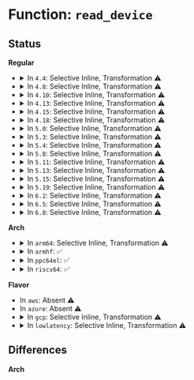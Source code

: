 # Function: <code>read_device</code>

## Status
<b>Regular</b>
<ul>
<li>
<details>
<summary>In <code>4.4</code>: Selective Inline, Transformation ⚠️</summary>

**Collision:** Unique Static

**Inline:** Selective

**Transformation:** True

**Instances:**

```
In drivers/mfd/88pm860x-i2c.c (ffffffff8157b310)
Location: drivers/mfd/88pm860x-i2c.c:86
Inline: True
Direct callers:
  - drivers/mfd/88pm860x-i2c.c:pm860x_page_bulk_read
  - drivers/mfd/88pm860x-i2c.c:pm860x_page_bulk_read
  - drivers/mfd/88pm860x-i2c.c:pm860x_page_bulk_read
  - drivers/mfd/88pm860x-i2c.c:pm860x_page_bulk_read
  - drivers/mfd/88pm860x-i2c.c:pm860x_page_bulk_read
  - drivers/mfd/88pm860x-i2c.c:pm860x_page_bulk_read
  - drivers/mfd/88pm860x-i2c.c:pm860x_page_reg_write
  - drivers/mfd/88pm860x-i2c.c:pm860x_page_reg_write
  - drivers/mfd/88pm860x-i2c.c:pm860x_page_reg_write
  - drivers/mfd/88pm860x-i2c.c:pm860x_page_reg_write
  - drivers/mfd/88pm860x-i2c.c:pm860x_page_reg_write
```
**Symbols:**

```
ffffffff8157b310-ffffffff8157b3eb: read_device.isra.2 (STB_LOCAL)
```
</details>
</li>
<li>
<details>
<summary>In <code>4.8</code>: Selective Inline, Transformation ⚠️</summary>

**Collision:** Unique Static

**Inline:** Selective

**Transformation:** True

**Instances:**

```
In drivers/mfd/88pm860x-i2c.c (ffffffff815d0360)
Location: drivers/mfd/88pm860x-i2c.c:86
Inline: True
Direct callers:
  - drivers/mfd/88pm860x-i2c.c:pm860x_page_bulk_read
  - drivers/mfd/88pm860x-i2c.c:pm860x_page_bulk_read
  - drivers/mfd/88pm860x-i2c.c:pm860x_page_bulk_read
  - drivers/mfd/88pm860x-i2c.c:pm860x_page_bulk_read
  - drivers/mfd/88pm860x-i2c.c:pm860x_page_bulk_read
  - drivers/mfd/88pm860x-i2c.c:pm860x_page_bulk_read
  - drivers/mfd/88pm860x-i2c.c:pm860x_page_reg_write
  - drivers/mfd/88pm860x-i2c.c:pm860x_page_reg_write
  - drivers/mfd/88pm860x-i2c.c:pm860x_page_reg_write
  - drivers/mfd/88pm860x-i2c.c:pm860x_page_reg_write
  - drivers/mfd/88pm860x-i2c.c:pm860x_page_reg_write
```
**Symbols:**

```
ffffffff815d0360-ffffffff815d043b: read_device.isra.2 (STB_LOCAL)
```
</details>
</li>
<li>
<details>
<summary>In <code>4.10</code>: Selective Inline, Transformation ⚠️</summary>

**Collision:** Unique Static

**Inline:** Selective

**Transformation:** True

**Instances:**

```
In drivers/mfd/88pm860x-i2c.c (ffffffff815fcf70)
Location: drivers/mfd/88pm860x-i2c.c:86
Inline: True
Direct callers:
  - drivers/mfd/88pm860x-i2c.c:pm860x_page_bulk_read
  - drivers/mfd/88pm860x-i2c.c:pm860x_page_bulk_read
  - drivers/mfd/88pm860x-i2c.c:pm860x_page_bulk_read
  - drivers/mfd/88pm860x-i2c.c:pm860x_page_bulk_read
  - drivers/mfd/88pm860x-i2c.c:pm860x_page_bulk_read
  - drivers/mfd/88pm860x-i2c.c:pm860x_page_bulk_read
  - drivers/mfd/88pm860x-i2c.c:pm860x_page_reg_write
  - drivers/mfd/88pm860x-i2c.c:pm860x_page_reg_write
  - drivers/mfd/88pm860x-i2c.c:pm860x_page_reg_write
  - drivers/mfd/88pm860x-i2c.c:pm860x_page_reg_write
  - drivers/mfd/88pm860x-i2c.c:pm860x_page_reg_write
```
**Symbols:**

```
ffffffff815fcf70-ffffffff815fd04b: read_device.isra.2 (STB_LOCAL)
```
</details>
</li>
<li>
<details>
<summary>In <code>4.13</code>: Selective Inline, Transformation ⚠️</summary>

**Collision:** Unique Static

**Inline:** Selective

**Transformation:** True

**Instances:**

```
In drivers/mfd/88pm860x-i2c.c (ffffffff81610cf0)
Location: drivers/mfd/88pm860x-i2c.c:86
Inline: True
Direct callers:
  - drivers/mfd/88pm860x-i2c.c:pm860x_page_bulk_read
  - drivers/mfd/88pm860x-i2c.c:pm860x_page_bulk_read
  - drivers/mfd/88pm860x-i2c.c:pm860x_page_bulk_read
  - drivers/mfd/88pm860x-i2c.c:pm860x_page_bulk_read
  - drivers/mfd/88pm860x-i2c.c:pm860x_page_bulk_read
  - drivers/mfd/88pm860x-i2c.c:pm860x_page_bulk_read
  - drivers/mfd/88pm860x-i2c.c:pm860x_page_reg_write
  - drivers/mfd/88pm860x-i2c.c:pm860x_page_reg_write
  - drivers/mfd/88pm860x-i2c.c:pm860x_page_reg_write
  - drivers/mfd/88pm860x-i2c.c:pm860x_page_reg_write
  - drivers/mfd/88pm860x-i2c.c:pm860x_page_reg_write
```
**Symbols:**

```
ffffffff81610cf0-ffffffff81610de8: read_device.isra.1 (STB_LOCAL)
```
</details>
</li>
<li>
<details>
<summary>In <code>4.15</code>: Selective Inline, Transformation ⚠️</summary>

**Collision:** Unique Static

**Inline:** Selective

**Transformation:** True

**Instances:**

```
In drivers/mfd/88pm860x-i2c.c (ffffffff81679570)
Location: drivers/mfd/88pm860x-i2c.c:86
Inline: True
Direct callers:
  - drivers/mfd/88pm860x-i2c.c:pm860x_page_bulk_read
  - drivers/mfd/88pm860x-i2c.c:pm860x_page_bulk_read
  - drivers/mfd/88pm860x-i2c.c:pm860x_page_bulk_read
  - drivers/mfd/88pm860x-i2c.c:pm860x_page_bulk_read
  - drivers/mfd/88pm860x-i2c.c:pm860x_page_bulk_read
  - drivers/mfd/88pm860x-i2c.c:pm860x_page_bulk_read
  - drivers/mfd/88pm860x-i2c.c:pm860x_page_reg_write
  - drivers/mfd/88pm860x-i2c.c:pm860x_page_reg_write
  - drivers/mfd/88pm860x-i2c.c:pm860x_page_reg_write
  - drivers/mfd/88pm860x-i2c.c:pm860x_page_reg_write
  - drivers/mfd/88pm860x-i2c.c:pm860x_page_reg_write
```
**Symbols:**

```
ffffffff81679570-ffffffff8167966e: read_device.isra.1 (STB_LOCAL)
```
</details>
</li>
<li>
<details>
<summary>In <code>4.18</code>: Selective Inline, Transformation ⚠️</summary>

**Collision:** Unique Static

**Inline:** Selective

**Transformation:** True

**Instances:**

```
In drivers/mfd/88pm860x-i2c.c (0)
Location: drivers/mfd/88pm860x-i2c.c:86
Inline: True
Direct callers:
  - drivers/mfd/88pm860x-i2c.c:pm860x_page_bulk_read
  - drivers/mfd/88pm860x-i2c.c:pm860x_page_bulk_read
  - drivers/mfd/88pm860x-i2c.c:pm860x_page_bulk_read
  - drivers/mfd/88pm860x-i2c.c:pm860x_page_bulk_read
  - drivers/mfd/88pm860x-i2c.c:pm860x_page_bulk_read
  - drivers/mfd/88pm860x-i2c.c:pm860x_page_bulk_read
  - drivers/mfd/88pm860x-i2c.c:pm860x_page_reg_write
  - drivers/mfd/88pm860x-i2c.c:pm860x_page_reg_write
  - drivers/mfd/88pm860x-i2c.c:pm860x_page_reg_write
  - drivers/mfd/88pm860x-i2c.c:pm860x_page_reg_write
  - drivers/mfd/88pm860x-i2c.c:pm860x_page_reg_write
```
**Symbols:**

```
ffffffff816b5040-ffffffff816b5117: read_device.isra.1 (STB_LOCAL)
ffffffff816b5373-ffffffff816b537f: read_device.isra.1.cold.4 (STB_LOCAL)
```
</details>
</li>
<li>
<details>
<summary>In <code>5.0</code>: Selective Inline, Transformation ⚠️</summary>

**Collision:** Unique Static

**Inline:** Selective

**Transformation:** True

**Instances:**

```
In drivers/mfd/88pm860x-i2c.c (0)
Location: drivers/mfd/88pm860x-i2c.c:86
Inline: True
Direct callers:
  - drivers/mfd/88pm860x-i2c.c:pm860x_page_bulk_read
  - drivers/mfd/88pm860x-i2c.c:pm860x_page_bulk_read
  - drivers/mfd/88pm860x-i2c.c:pm860x_page_bulk_read
  - drivers/mfd/88pm860x-i2c.c:pm860x_page_bulk_read
  - drivers/mfd/88pm860x-i2c.c:pm860x_page_bulk_read
  - drivers/mfd/88pm860x-i2c.c:pm860x_page_bulk_read
  - drivers/mfd/88pm860x-i2c.c:pm860x_page_reg_write
  - drivers/mfd/88pm860x-i2c.c:pm860x_page_reg_write
  - drivers/mfd/88pm860x-i2c.c:pm860x_page_reg_write
  - drivers/mfd/88pm860x-i2c.c:pm860x_page_reg_write
  - drivers/mfd/88pm860x-i2c.c:pm860x_page_reg_write
```
**Symbols:**

```
ffffffff816d62a0-ffffffff816d6377: read_device.isra.1 (STB_LOCAL)
ffffffff816d65d3-ffffffff816d65df: read_device.isra.1.cold.4 (STB_LOCAL)
```
</details>
</li>
<li>
<details>
<summary>In <code>5.3</code>: Selective Inline, Transformation ⚠️</summary>

**Collision:** Unique Static

**Inline:** Selective

**Transformation:** True

**Instances:**

```
In drivers/mfd/88pm860x-i2c.c (0)
Location: drivers/mfd/88pm860x-i2c.c:83
Inline: True
Direct callers:
  - drivers/mfd/88pm860x-i2c.c:pm860x_page_bulk_read
  - drivers/mfd/88pm860x-i2c.c:pm860x_page_bulk_read
  - drivers/mfd/88pm860x-i2c.c:pm860x_page_bulk_read
  - drivers/mfd/88pm860x-i2c.c:pm860x_page_bulk_read
  - drivers/mfd/88pm860x-i2c.c:pm860x_page_bulk_read
  - drivers/mfd/88pm860x-i2c.c:pm860x_page_bulk_read
  - drivers/mfd/88pm860x-i2c.c:pm860x_page_reg_write
  - drivers/mfd/88pm860x-i2c.c:pm860x_page_reg_write
  - drivers/mfd/88pm860x-i2c.c:pm860x_page_reg_write
  - drivers/mfd/88pm860x-i2c.c:pm860x_page_reg_write
  - drivers/mfd/88pm860x-i2c.c:pm860x_page_reg_write
```
**Symbols:**

```
ffffffff81711a70-ffffffff81711b47: read_device.isra.0 (STB_LOCAL)
ffffffff81711da3-ffffffff81711daf: read_device.isra.0.cold (STB_LOCAL)
```
</details>
</li>
<li>
<details>
<summary>In <code>5.4</code>: Selective Inline, Transformation ⚠️</summary>

**Collision:** Unique Static

**Inline:** Selective

**Transformation:** True

**Instances:**

```
In drivers/mfd/88pm860x-i2c.c (0)
Location: drivers/mfd/88pm860x-i2c.c:83
Inline: True
Direct callers:
  - drivers/mfd/88pm860x-i2c.c:pm860x_page_bulk_read
  - drivers/mfd/88pm860x-i2c.c:pm860x_page_bulk_read
  - drivers/mfd/88pm860x-i2c.c:pm860x_page_bulk_read
  - drivers/mfd/88pm860x-i2c.c:pm860x_page_bulk_read
  - drivers/mfd/88pm860x-i2c.c:pm860x_page_bulk_read
  - drivers/mfd/88pm860x-i2c.c:pm860x_page_bulk_read
  - drivers/mfd/88pm860x-i2c.c:pm860x_page_reg_write
  - drivers/mfd/88pm860x-i2c.c:pm860x_page_reg_write
  - drivers/mfd/88pm860x-i2c.c:pm860x_page_reg_write
  - drivers/mfd/88pm860x-i2c.c:pm860x_page_reg_write
  - drivers/mfd/88pm860x-i2c.c:pm860x_page_reg_write
```
**Symbols:**

```
ffffffff81735d70-ffffffff81735e47: read_device.isra.0 (STB_LOCAL)
ffffffff817360a3-ffffffff817360af: read_device.isra.0.cold (STB_LOCAL)
```
</details>
</li>
<li>
<details>
<summary>In <code>5.8</code>: Selective Inline, Transformation ⚠️</summary>

**Collision:** Unique Static

**Inline:** Selective

**Transformation:** True

**Instances:**

```
In drivers/mfd/88pm860x-i2c.c (0)
Location: drivers/mfd/88pm860x-i2c.c:83
Inline: True
Direct callers:
  - drivers/mfd/88pm860x-i2c.c:pm860x_page_bulk_read
  - drivers/mfd/88pm860x-i2c.c:pm860x_page_bulk_read
  - drivers/mfd/88pm860x-i2c.c:pm860x_page_bulk_read
  - drivers/mfd/88pm860x-i2c.c:pm860x_page_bulk_read
  - drivers/mfd/88pm860x-i2c.c:pm860x_page_bulk_read
  - drivers/mfd/88pm860x-i2c.c:pm860x_page_bulk_read
  - drivers/mfd/88pm860x-i2c.c:pm860x_page_reg_write
  - drivers/mfd/88pm860x-i2c.c:pm860x_page_reg_write
  - drivers/mfd/88pm860x-i2c.c:pm860x_page_reg_write
  - drivers/mfd/88pm860x-i2c.c:pm860x_page_reg_write
  - drivers/mfd/88pm860x-i2c.c:pm860x_page_reg_write
```
**Symbols:**

```
ffffffff817f3370-ffffffff817f3445: read_device.isra.0 (STB_LOCAL)
ffffffff817f36a3-ffffffff817f36af: read_device.isra.0.cold (STB_LOCAL)
```
</details>
</li>
<li>
<details>
<summary>In <code>5.11</code>: Selective Inline, Transformation ⚠️</summary>

**Collision:** Unique Static

**Inline:** Selective

**Transformation:** True

**Instances:**

```
In drivers/mfd/88pm860x-i2c.c (0)
Location: drivers/mfd/88pm860x-i2c.c:83
Inline: True
Direct callers:
  - drivers/mfd/88pm860x-i2c.c:pm860x_page_bulk_read
  - drivers/mfd/88pm860x-i2c.c:pm860x_page_bulk_read
  - drivers/mfd/88pm860x-i2c.c:pm860x_page_bulk_read
  - drivers/mfd/88pm860x-i2c.c:pm860x_page_bulk_read
  - drivers/mfd/88pm860x-i2c.c:pm860x_page_bulk_read
  - drivers/mfd/88pm860x-i2c.c:pm860x_page_bulk_read
  - drivers/mfd/88pm860x-i2c.c:pm860x_page_reg_write
  - drivers/mfd/88pm860x-i2c.c:pm860x_page_reg_write
  - drivers/mfd/88pm860x-i2c.c:pm860x_page_reg_write
  - drivers/mfd/88pm860x-i2c.c:pm860x_page_reg_write
  - drivers/mfd/88pm860x-i2c.c:pm860x_page_reg_write
```
**Symbols:**

```
ffffffff81806fd0-ffffffff818070a5: read_device.isra.0 (STB_LOCAL)
ffffffff81c107d6-ffffffff81c107e2: read_device.isra.0.cold (STB_LOCAL)
```
</details>
</li>
<li>
<details>
<summary>In <code>5.13</code>: Selective Inline, Transformation ⚠️</summary>

**Collision:** Unique Static

**Inline:** Selective

**Transformation:** True

**Instances:**

```
In drivers/mfd/88pm860x-i2c.c (0)
Location: drivers/mfd/88pm860x-i2c.c:83
Inline: True
Direct callers:
  - drivers/mfd/88pm860x-i2c.c:pm860x_page_bulk_read
  - drivers/mfd/88pm860x-i2c.c:pm860x_page_bulk_read
  - drivers/mfd/88pm860x-i2c.c:pm860x_page_bulk_read
  - drivers/mfd/88pm860x-i2c.c:pm860x_page_bulk_read
  - drivers/mfd/88pm860x-i2c.c:pm860x_page_bulk_read
  - drivers/mfd/88pm860x-i2c.c:pm860x_page_bulk_read
  - drivers/mfd/88pm860x-i2c.c:pm860x_page_reg_write
  - drivers/mfd/88pm860x-i2c.c:pm860x_page_reg_write
  - drivers/mfd/88pm860x-i2c.c:pm860x_page_reg_write
  - drivers/mfd/88pm860x-i2c.c:pm860x_page_reg_write
  - drivers/mfd/88pm860x-i2c.c:pm860x_page_reg_write
```
**Symbols:**

```
ffffffff817ebc00-ffffffff817ebcd1: read_device.isra.0 (STB_LOCAL)
ffffffff81c02984-ffffffff81c02990: read_device.isra.0.cold (STB_LOCAL)
```
</details>
</li>
<li>
<details>
<summary>In <code>5.15</code>: Selective Inline, Transformation ⚠️</summary>

**Collision:** Unique Static

**Inline:** Selective

**Transformation:** True

**Instances:**

```
In drivers/mfd/88pm860x-i2c.c (0)
Location: drivers/mfd/88pm860x-i2c.c:83
Inline: True
Direct callers:
  - drivers/mfd/88pm860x-i2c.c:pm860x_page_bulk_read
  - drivers/mfd/88pm860x-i2c.c:pm860x_page_bulk_read
  - drivers/mfd/88pm860x-i2c.c:pm860x_page_bulk_read
  - drivers/mfd/88pm860x-i2c.c:pm860x_page_bulk_read
  - drivers/mfd/88pm860x-i2c.c:pm860x_page_bulk_read
  - drivers/mfd/88pm860x-i2c.c:pm860x_page_bulk_read
  - drivers/mfd/88pm860x-i2c.c:pm860x_page_reg_write
  - drivers/mfd/88pm860x-i2c.c:pm860x_page_reg_write
  - drivers/mfd/88pm860x-i2c.c:pm860x_page_reg_write
  - drivers/mfd/88pm860x-i2c.c:pm860x_page_reg_write
  - drivers/mfd/88pm860x-i2c.c:pm860x_page_reg_write
```
**Symbols:**

```
ffffffff81878780-ffffffff81878851: read_device.isra.0 (STB_LOCAL)
ffffffff81d06787-ffffffff81d06793: read_device.isra.0.cold (STB_LOCAL)
```
</details>
</li>
<li>
<details>
<summary>In <code>5.19</code>: Selective Inline, Transformation ⚠️</summary>

**Collision:** Unique Static

**Inline:** Selective

**Transformation:** True

**Instances:**

```
In drivers/mfd/88pm860x-i2c.c (0)
Location: drivers/mfd/88pm860x-i2c.c:83
Inline: True
Direct callers:
  - drivers/mfd/88pm860x-i2c.c:pm860x_page_bulk_read
  - drivers/mfd/88pm860x-i2c.c:pm860x_page_bulk_read
  - drivers/mfd/88pm860x-i2c.c:pm860x_page_bulk_read
  - drivers/mfd/88pm860x-i2c.c:pm860x_page_bulk_read
  - drivers/mfd/88pm860x-i2c.c:pm860x_page_bulk_read
  - drivers/mfd/88pm860x-i2c.c:pm860x_page_bulk_read
  - drivers/mfd/88pm860x-i2c.c:pm860x_page_reg_write
  - drivers/mfd/88pm860x-i2c.c:pm860x_page_reg_write
  - drivers/mfd/88pm860x-i2c.c:pm860x_page_reg_write
  - drivers/mfd/88pm860x-i2c.c:pm860x_page_reg_write
  - drivers/mfd/88pm860x-i2c.c:pm860x_page_reg_write
```
**Symbols:**

```
ffffffff819c0b70-ffffffff819c0cc4: read_device.isra.0 (STB_LOCAL)
ffffffff81ecf07c-ffffffff81ecf088: read_device.isra.0.cold (STB_LOCAL)
```
</details>
</li>
<li>
<details>
<summary>In <code>6.2</code>: Selective Inline, Transformation ⚠️</summary>

**Collision:** Unique Static

**Inline:** Selective

**Transformation:** True

**Instances:**

```
In drivers/mfd/88pm860x-i2c.c (ffffffff81b36fa0)
Location: drivers/mfd/88pm860x-i2c.c:83
Inline: True
Direct callers:
  - drivers/mfd/88pm860x-i2c.c:pm860x_page_bulk_read
  - drivers/mfd/88pm860x-i2c.c:pm860x_page_bulk_read
  - drivers/mfd/88pm860x-i2c.c:pm860x_page_bulk_read
  - drivers/mfd/88pm860x-i2c.c:pm860x_page_bulk_read
  - drivers/mfd/88pm860x-i2c.c:pm860x_page_bulk_read
  - drivers/mfd/88pm860x-i2c.c:pm860x_page_bulk_read
  - drivers/mfd/88pm860x-i2c.c:pm860x_page_reg_write
  - drivers/mfd/88pm860x-i2c.c:pm860x_page_reg_write
  - drivers/mfd/88pm860x-i2c.c:pm860x_page_reg_write
  - drivers/mfd/88pm860x-i2c.c:pm860x_page_reg_write
  - drivers/mfd/88pm860x-i2c.c:pm860x_page_reg_write
```
**Symbols:**

```
ffffffff81b36fa0-ffffffff81b370fc: read_device.isra.0 (STB_LOCAL)
```
</details>
</li>
<li>
<details>
<summary>In <code>6.5</code>: Selective Inline, Transformation ⚠️</summary>

**Collision:** Unique Static

**Inline:** Selective

**Transformation:** True

**Instances:**

```
In drivers/mfd/88pm860x-i2c.c (ffffffff81b8a420)
Location: drivers/mfd/88pm860x-i2c.c:83
Inline: True
Direct callers:
  - drivers/mfd/88pm860x-i2c.c:pm860x_page_bulk_read
  - drivers/mfd/88pm860x-i2c.c:pm860x_page_bulk_read
  - drivers/mfd/88pm860x-i2c.c:pm860x_page_bulk_read
  - drivers/mfd/88pm860x-i2c.c:pm860x_page_bulk_read
  - drivers/mfd/88pm860x-i2c.c:pm860x_page_bulk_read
  - drivers/mfd/88pm860x-i2c.c:pm860x_page_bulk_read
  - drivers/mfd/88pm860x-i2c.c:pm860x_page_reg_write
  - drivers/mfd/88pm860x-i2c.c:pm860x_page_reg_write
  - drivers/mfd/88pm860x-i2c.c:pm860x_page_reg_write
  - drivers/mfd/88pm860x-i2c.c:pm860x_page_reg_write
  - drivers/mfd/88pm860x-i2c.c:pm860x_page_reg_write
```
**Symbols:**

```
ffffffff81b8a420-ffffffff81b8a57c: read_device.isra.0 (STB_LOCAL)
```
</details>
</li>
<li>
<details>
<summary>In <code>6.8</code>: Selective Inline, Transformation ⚠️</summary>

**Collision:** Unique Static

**Inline:** Selective

**Transformation:** True

**Instances:**

```
In drivers/mfd/88pm860x-i2c.c (ffffffff81bde320)
Location: drivers/mfd/88pm860x-i2c.c:83
Inline: True
Direct callers:
  - drivers/mfd/88pm860x-i2c.c:pm860x_page_bulk_read
  - drivers/mfd/88pm860x-i2c.c:pm860x_page_bulk_read
  - drivers/mfd/88pm860x-i2c.c:pm860x_page_bulk_read
  - drivers/mfd/88pm860x-i2c.c:pm860x_page_bulk_read
  - drivers/mfd/88pm860x-i2c.c:pm860x_page_bulk_read
  - drivers/mfd/88pm860x-i2c.c:pm860x_page_bulk_read
  - drivers/mfd/88pm860x-i2c.c:pm860x_page_reg_write
  - drivers/mfd/88pm860x-i2c.c:pm860x_page_reg_write
  - drivers/mfd/88pm860x-i2c.c:pm860x_page_reg_write
  - drivers/mfd/88pm860x-i2c.c:pm860x_page_reg_write
  - drivers/mfd/88pm860x-i2c.c:pm860x_page_reg_write
```
**Symbols:**

```
ffffffff81bde320-ffffffff81bde47c: read_device.isra.0 (STB_LOCAL)
```
</details>
</li>
</ul>
<b>Arch</b>
<ul>
<li>
<details>
<summary>In <code>arm64</code>: Selective Inline, Transformation ⚠️</summary>

**Collision:** Unique Static

**Inline:** Selective

**Transformation:** True

**Instances:**

```
In drivers/mfd/88pm860x-i2c.c (ffff80001092d5b0)
Location: drivers/mfd/88pm860x-i2c.c:83
Inline: True
Direct callers:
  - drivers/mfd/88pm860x-i2c.c:pm860x_page_bulk_read
  - drivers/mfd/88pm860x-i2c.c:pm860x_page_bulk_read
  - drivers/mfd/88pm860x-i2c.c:pm860x_page_bulk_read
  - drivers/mfd/88pm860x-i2c.c:pm860x_page_bulk_read
  - drivers/mfd/88pm860x-i2c.c:pm860x_page_bulk_read
  - drivers/mfd/88pm860x-i2c.c:pm860x_page_bulk_read
  - drivers/mfd/88pm860x-i2c.c:pm860x_page_reg_write
  - drivers/mfd/88pm860x-i2c.c:pm860x_page_reg_write
  - drivers/mfd/88pm860x-i2c.c:pm860x_page_reg_write
  - drivers/mfd/88pm860x-i2c.c:pm860x_page_reg_write
  - drivers/mfd/88pm860x-i2c.c:pm860x_page_reg_write
```
**Symbols:**

```
ffff80001092d5b0-ffff80001092d6b0: read_device.isra.0 (STB_LOCAL)
```
</details>
</li>
<li>
<details>
<summary>In <code>armhf</code>: ✅</summary>

```c
int read_device(struct i2c_client *i2c, int reg, int bytes, void *dest);
```

**Collision:** Unique Static

**Inline:** No

**Transformation:** False

**Instances:**

```
In drivers/mfd/88pm860x-i2c.c (c0a0bfb8)
Location: drivers/mfd/88pm860x-i2c.c:83
Inline: False
Direct callers:
  - drivers/mfd/88pm860x-i2c.c:pm860x_page_bulk_read
  - drivers/mfd/88pm860x-i2c.c:pm860x_page_bulk_read
  - drivers/mfd/88pm860x-i2c.c:pm860x_page_bulk_read
  - drivers/mfd/88pm860x-i2c.c:pm860x_page_bulk_read
  - drivers/mfd/88pm860x-i2c.c:pm860x_page_bulk_read
  - drivers/mfd/88pm860x-i2c.c:pm860x_page_bulk_read
  - drivers/mfd/88pm860x-i2c.c:pm860x_page_reg_write
  - drivers/mfd/88pm860x-i2c.c:pm860x_page_reg_write
  - drivers/mfd/88pm860x-i2c.c:pm860x_page_reg_write
  - drivers/mfd/88pm860x-i2c.c:pm860x_page_reg_write
  - drivers/mfd/88pm860x-i2c.c:pm860x_page_reg_write
```
**Symbols:**

```
c0a0bfb8-c0a0c0a4: read_device (STB_LOCAL)
```
</details>
</li>
<li>
<details>
<summary>In <code>ppc64el</code>: ✅</summary>

```c
int read_device(struct i2c_client *i2c, int reg, int bytes, void *dest);
```

**Collision:** Unique Static

**Inline:** No

**Transformation:** False

**Instances:**

```
In drivers/mfd/88pm860x-i2c.c (c0000000009cccb0)
Location: drivers/mfd/88pm860x-i2c.c:83
Inline: False
Direct callers:
  - drivers/mfd/88pm860x-i2c.c:pm860x_page_bulk_read
  - drivers/mfd/88pm860x-i2c.c:pm860x_page_bulk_read
  - drivers/mfd/88pm860x-i2c.c:pm860x_page_bulk_read
  - drivers/mfd/88pm860x-i2c.c:pm860x_page_bulk_read
  - drivers/mfd/88pm860x-i2c.c:pm860x_page_bulk_read
  - drivers/mfd/88pm860x-i2c.c:pm860x_page_bulk_read
  - drivers/mfd/88pm860x-i2c.c:pm860x_page_reg_write
  - drivers/mfd/88pm860x-i2c.c:pm860x_page_reg_write
  - drivers/mfd/88pm860x-i2c.c:pm860x_page_reg_write
  - drivers/mfd/88pm860x-i2c.c:pm860x_page_reg_write
  - drivers/mfd/88pm860x-i2c.c:pm860x_page_reg_write
```
**Symbols:**

```
c0000000009cccb0-c0000000009ccdec: read_device (STB_LOCAL)
```
</details>
</li>
<li>
<details>
<summary>In <code>riscv64</code>: ✅</summary>

```c
int read_device(struct i2c_client *i2c, int reg, int bytes, void *dest);
```

**Collision:** Unique Static

**Inline:** No

**Transformation:** False

**Instances:**

```
In drivers/mfd/88pm860x-i2c.c (ffffffe0005a45d6)
Location: drivers/mfd/88pm860x-i2c.c:83
Inline: False
Direct callers:
  - drivers/mfd/88pm860x-i2c.c:pm860x_page_bulk_read
  - drivers/mfd/88pm860x-i2c.c:pm860x_page_bulk_read
  - drivers/mfd/88pm860x-i2c.c:pm860x_page_bulk_read
  - drivers/mfd/88pm860x-i2c.c:pm860x_page_bulk_read
  - drivers/mfd/88pm860x-i2c.c:pm860x_page_bulk_read
  - drivers/mfd/88pm860x-i2c.c:pm860x_page_bulk_read
  - drivers/mfd/88pm860x-i2c.c:pm860x_page_reg_write
  - drivers/mfd/88pm860x-i2c.c:pm860x_page_reg_write
  - drivers/mfd/88pm860x-i2c.c:pm860x_page_reg_write
  - drivers/mfd/88pm860x-i2c.c:pm860x_page_reg_write
  - drivers/mfd/88pm860x-i2c.c:pm860x_page_reg_write
```
**Symbols:**

```
ffffffe0005a45d6-ffffffe0005a4674: read_device (STB_LOCAL)
```
</details>
</li>
</ul>
<b>Flavor</b>
<ul>
<li>
In <code>aws</code>: Absent ⚠️
</li>
<li>
In <code>azure</code>: Absent ⚠️
</li>
<li>
<details>
<summary>In <code>gcp</code>: Selective Inline, Transformation ⚠️</summary>

**Collision:** Unique Static

**Inline:** Selective

**Transformation:** True

**Instances:**

```
In drivers/mfd/88pm860x-i2c.c (0)
Location: drivers/mfd/88pm860x-i2c.c:83
Inline: True
Direct callers:
  - drivers/mfd/88pm860x-i2c.c:pm860x_page_bulk_read
  - drivers/mfd/88pm860x-i2c.c:pm860x_page_bulk_read
  - drivers/mfd/88pm860x-i2c.c:pm860x_page_bulk_read
  - drivers/mfd/88pm860x-i2c.c:pm860x_page_bulk_read
  - drivers/mfd/88pm860x-i2c.c:pm860x_page_bulk_read
  - drivers/mfd/88pm860x-i2c.c:pm860x_page_bulk_read
  - drivers/mfd/88pm860x-i2c.c:pm860x_page_reg_write
  - drivers/mfd/88pm860x-i2c.c:pm860x_page_reg_write
  - drivers/mfd/88pm860x-i2c.c:pm860x_page_reg_write
  - drivers/mfd/88pm860x-i2c.c:pm860x_page_reg_write
  - drivers/mfd/88pm860x-i2c.c:pm860x_page_reg_write
```
**Symbols:**

```
ffffffff81729230-ffffffff81729307: read_device.isra.0 (STB_LOCAL)
ffffffff81729563-ffffffff8172956f: read_device.isra.0.cold (STB_LOCAL)
```
</details>
</li>
<li>
<details>
<summary>In <code>lowlatency</code>: Selective Inline, Transformation ⚠️</summary>

**Collision:** Unique Static

**Inline:** Selective

**Transformation:** True

**Instances:**

```
In drivers/mfd/88pm860x-i2c.c (0)
Location: drivers/mfd/88pm860x-i2c.c:83
Inline: True
Direct callers:
  - drivers/mfd/88pm860x-i2c.c:pm860x_page_bulk_read
  - drivers/mfd/88pm860x-i2c.c:pm860x_page_bulk_read
  - drivers/mfd/88pm860x-i2c.c:pm860x_page_bulk_read
  - drivers/mfd/88pm860x-i2c.c:pm860x_page_bulk_read
  - drivers/mfd/88pm860x-i2c.c:pm860x_page_bulk_read
  - drivers/mfd/88pm860x-i2c.c:pm860x_page_bulk_read
  - drivers/mfd/88pm860x-i2c.c:pm860x_page_reg_write
  - drivers/mfd/88pm860x-i2c.c:pm860x_page_reg_write
  - drivers/mfd/88pm860x-i2c.c:pm860x_page_reg_write
  - drivers/mfd/88pm860x-i2c.c:pm860x_page_reg_write
  - drivers/mfd/88pm860x-i2c.c:pm860x_page_reg_write
```
**Symbols:**

```
ffffffff81744670-ffffffff81744747: read_device.isra.0 (STB_LOCAL)
ffffffff817449a3-ffffffff817449af: read_device.isra.0.cold (STB_LOCAL)
```
</details>
</li>
</ul>

## Differences
<b>Arch</b>
<ul>
</ul>
